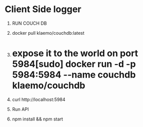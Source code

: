 # Client Side logger

1. RUN COUCH DB
  1. docker pull klaemo/couchdb:latest
  2. # expose it to the world on port 5984[sudo] docker run -d -p 5984:5984 --name couchdb klaemo/couchdb
  3. curl http://localhost:5984

2. Run API
  1. npm install && npm start
